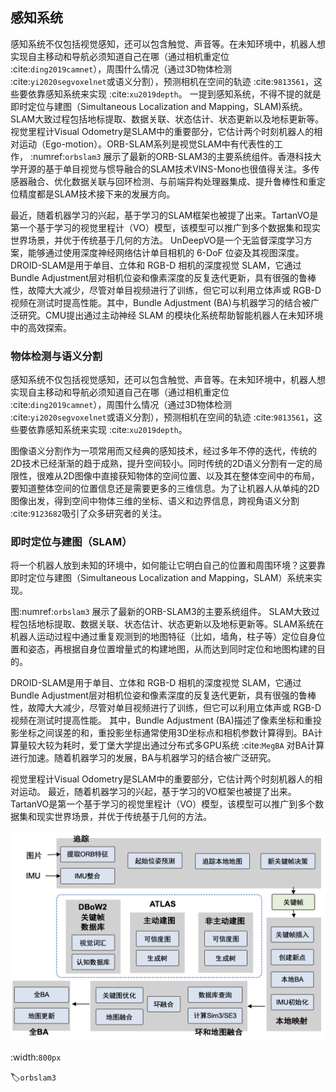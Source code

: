 ## 感知系统

感知系统不仅包括视觉感知，还可以包含触觉、声音等。在未知环境中，机器人想实现自主移动和导航必须知道自己在哪（通过相机重定位 :cite:`ding2019camnet`），周围什么情况（通过3D物体检测 :cite:`yi2020segvoxelnet`或语义分割），预测相机在空间的轨迹 :cite:`9813561`，这些要依靠感知系统来实现 :cite:`xu2019depth`。
一提到感知系统，不得不提的就是即时定位与建图（Simultaneous Localization
and
Mapping，SLAM)系统。SLAM大致过程包括地标提取、数据关联、状态估计、状态更新以及地标更新等。视觉里程计Visual
Odometry是SLAM中的重要部分，它估计两个时刻机器人的相对运动（Ego-motion）。ORB-SLAM系列是视觉SLAM中有代表性的工作， :numref:`orbslam3` 展示了最新的ORB-SLAM3的主要系统组件。香港科技大学开源的基于单目视觉与惯导融合的SLAM技术VINS-Mono也很值得关注。多传感器融合、优化数据关联与回环检测、与前端异构处理器集成、提升鲁棒性和重定位精度都是SLAM技术接下来的发展方向。

最近，随着机器学习的兴起，基于学习的SLAM框架也被提了出来。TartanVO是第一个基于学习的视觉里程计（VO）模型，该模型可以推广到多个数据集和现实世界场景，并优于传统基于几何的方法。
UnDeepVO是一个无监督深度学习方案，能够通过使用深度神经网络估计单目相机的
6-DoF 位姿及其视图深度。DROID-SLAM是用于单目、立体和
RGB-D 相机的深度视觉 SLAM，它通过Bundle
Adjustment层对相机位姿和像素深度的反复迭代更新，具有很强的鲁棒性，故障大大减少，尽管对单目视频进行了训练，但它可以利用立体声或
RGB-D 视频在测试时提高性能。其中，Bundle Adjustment
(BA)与机器学习的结合被广泛研究。CMU提出通过主动神经
SLAM
的模块化系统帮助智能机器人在未知环境中的高效探索。

### 物体检测与语义分割

感知系统不仅包括视觉感知，还可以包含触觉、声音等。在未知环境中，机器人想实现自主移动和导航必须知道自己在哪（通过相机重定位 :cite:`ding2019camnet`），周围什么情况（通过3D物体检测 :cite:`yi2020segvoxelnet`或语义分割），预测相机在空间的轨迹 :cite:`9813561`，这些要依靠感知系统来实现 :cite:`xu2019depth`。

图像语义分割作为一项常用而又经典的感知技术，经过多年不停的迭代，传统的2D技术已经渐渐的趋于成熟，提升空间较小。同时传统的2D语义分割有一定的局限性，很难从2D图像中直接获知物体的空间位置、以及其在整体空间中的布局，要知道整体空间的位置信息还是需要更多的三维信息。为了让机器人从单纯的2D图像出发，得到空间中物体三维的坐标、语义和边界信息，跨视角语义分割 :cite:`9123682`吸引了众多研究者的关注。

### 即时定位与建图（SLAM）

将一个机器人放到未知的环境中，如何能让它明白自己的位置和周围环境？这要靠即时定位与建图（Simultaneous Localization and Mapping，SLAM）系统来实现。

图:numref:`orbslam3` 展示了最新的ORB-SLAM3的主要系统组件。
SLAM大致过程包括地标提取、数据关联、状态估计、状态更新以及地标更新等。SLAM系统在机器人运动过程中通过重复观测到的地图特征（比如，墙角，柱子等）定位自身位置和姿态，再根据自身位置增量式的构建地图，从而达到同时定位和地图构建的目的。

DROID-SLAM是用于单目、立体和 RGB-D 相机的深度视觉 SLAM，它通过Bundle Adjustment层对相机位姿和像素深度的反复迭代更新，具有很强的鲁棒性，故障大大减少，尽管对单目视频进行了训练，但它可以利用立体声或 RGB-D 视频在测试时提高性能。
其中，Bundle Adjustment (BA)描述了像素坐标和重投影坐标之间误差的和，重投影坐标通常使用3D坐标点和相机参数计算得到。BA计算量较大较为耗时，爱丁堡大学提出通过分布式多GPU系统 :cite:`MegBA` 对BA计算进行加速。随着机器学习的发展，BA与机器学习的结合被广泛研究。

视觉里程计Visual Odometry是SLAM中的重要部分，它估计两个时刻机器人的相对运动。
最近，随着机器学习的兴起，基于学习的VO框架也被提了出来。
TartanVO是第一个基于学习的视觉里程计（VO）模型，该模型可以推广到多个数据集和现实世界场景，并优于传统基于几何的方法。 

![ORB-SLAM3主要系统组件 :cite:`campos2021orb`](../img/ch13/orbslam3.png)

:width:`800px`

:label:`orbslam3`

